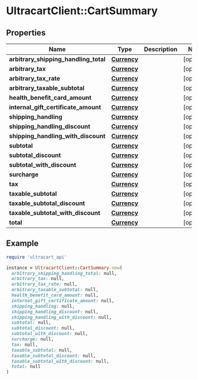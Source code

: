 # UltracartClient::CartSummary

## Properties

| Name | Type | Description | Notes |
| ---- | ---- | ----------- | ----- |
| **arbitrary_shipping_handling_total** | [**Currency**](Currency.md) |  | [optional] |
| **arbitrary_tax** | [**Currency**](Currency.md) |  | [optional] |
| **arbitrary_tax_rate** | [**Currency**](Currency.md) |  | [optional] |
| **arbitrary_taxable_subtotal** | [**Currency**](Currency.md) |  | [optional] |
| **health_benefit_card_amount** | [**Currency**](Currency.md) |  | [optional] |
| **internal_gift_certificate_amount** | [**Currency**](Currency.md) |  | [optional] |
| **shipping_handling** | [**Currency**](Currency.md) |  | [optional] |
| **shipping_handling_discount** | [**Currency**](Currency.md) |  | [optional] |
| **shipping_handling_with_discount** | [**Currency**](Currency.md) |  | [optional] |
| **subtotal** | [**Currency**](Currency.md) |  | [optional] |
| **subtotal_discount** | [**Currency**](Currency.md) |  | [optional] |
| **subtotal_with_discount** | [**Currency**](Currency.md) |  | [optional] |
| **surcharge** | [**Currency**](Currency.md) |  | [optional] |
| **tax** | [**Currency**](Currency.md) |  | [optional] |
| **taxable_subtotal** | [**Currency**](Currency.md) |  | [optional] |
| **taxable_subtotal_discount** | [**Currency**](Currency.md) |  | [optional] |
| **taxable_subtotal_with_discount** | [**Currency**](Currency.md) |  | [optional] |
| **total** | [**Currency**](Currency.md) |  | [optional] |

## Example

```ruby
require 'ultracart_api'

instance = UltracartClient::CartSummary.new(
  arbitrary_shipping_handling_total: null,
  arbitrary_tax: null,
  arbitrary_tax_rate: null,
  arbitrary_taxable_subtotal: null,
  health_benefit_card_amount: null,
  internal_gift_certificate_amount: null,
  shipping_handling: null,
  shipping_handling_discount: null,
  shipping_handling_with_discount: null,
  subtotal: null,
  subtotal_discount: null,
  subtotal_with_discount: null,
  surcharge: null,
  tax: null,
  taxable_subtotal: null,
  taxable_subtotal_discount: null,
  taxable_subtotal_with_discount: null,
  total: null
)
```

